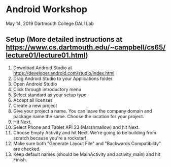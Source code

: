 # Android Workshop
May 14, 2019
Dartmouth College DALI Lab

## Setup (More detailed instructions at https://www.cs.dartmouth.edu/~campbell/cs65/lecture01/lecture01.html)
1. Download Android Studio at https://developer.android.com/studio/index.html
2. Drag Android Studio to your Applications folder
3. Open Android Studio
4. Click through introductory menu
5. Select standard as your setup type
6. Accept all licenses
7. Create a new project
8. Give your project a name. You can leave the company domain and package name the same. Choose the location for your project.
9. Hit Next.
10. Select Phone and Tablet API 23 (Marshmallow) and hit Next.
11. Choose Empty Activity and hit Next. We're going to be building from scratch because you're a rockstar!
12. Make sure both "Generate Layout File" and "Backwards Compatibility" are checked.
13. Keep default names (should be MainActivity and activity_main) and hit Finish.


